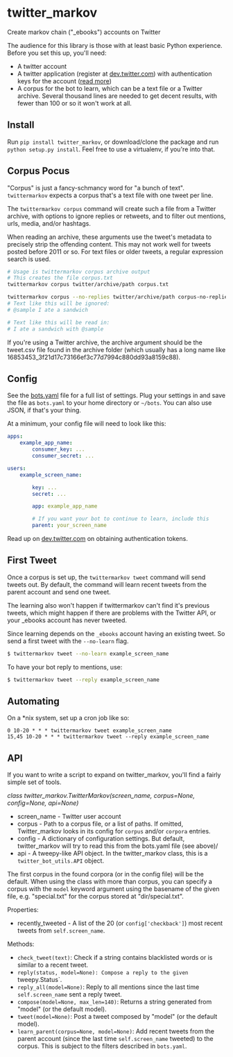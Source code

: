 twitter_markov
==============

Create markov chain ("_ebooks") accounts on Twitter

The audience for this library is those with at least basic Python experience. Before you set this up, you'll need:

* A twitter account
* A twitter application (register at [dev.twitter.com](http://dev.twitter.com)) with authentication keys for the account ([read more](https://dev.twitter.com/oauth))
* A corpus for the bot to learn, which can be a text file or a Twitter archive. Several thousand lines are needed to get decent results, with fewer than 100 or so it won't work at all.

## Install

Run `pip install twitter_markov`, or download/clone the package and run `python setup.py install`. Feel free to use a virtualenv, if you're into that.

## Corpus Pocus

"Corpus" is just a fancy-schmancy word for "a bunch of text". `twittermarkov` expects a corpus that's a text file with one tweet per line.

The `twittermarkov corpus` command will create such a file from a Twitter archive, with options to ignore replies or retweets, and to filter out mentions, urls, media, and/or hashtags.

When reading an archive, these arguments use the tweet's metadata to precisely strip the offending content. This may not work well for tweets posted before 2011 or so. For text files or older tweets, a regular expression search is used.

```bash
# Usage is twittermarkov corpus archive output
# This creates the file corpus.txt
twittermarkov corpus twitter/archive/path corpus.txt

twittermarkov corpus --no-replies twitter/archive/path corpus-no-replies.txt
# Text like this will be ignored:
# @sample I ate a sandwich

# Text like this will be read in:
# I ate a sandwich with @sample
````

If you're using a Twitter archive, the archive argument should be the tweet.csv file found in the archive folder (which usually has a long name like 16853453_3f21d17c73166ef3c77d7994c880dd93a8159c88).

## Config

See the [bots.yaml](https://github.com/fitnr/twitter_markov/blob/master/bots.yaml) file for a full list of settings. Plug your settings in and save the file as `bots.yaml` to your home directory  or `~/bots`. You can also use JSON, if that's your thing.

At a minimum, your config file will need to look like this:
````yaml
apps:
    example_app_name:
        consumer_key: ...
        consumer_secret: ...

users:
    example_screen_name:

        key: ...
        secret: ...

        app: example_app_name

        # If you want your bot to continue to learn, include this
        parent: your_screen_name
````

Read up on [dev.twitter.com](https://dev.twitter.com/oauth/overview) on obtaining authentication tokens.

## First Tweet

Once a corpus is set up, the `twittermarkov tweet` command will send tweets out. By default, the command will learn recent tweets from the parent account and send one tweet.

The learning also won't happen if twittermarkov can't find it's previous tweets, which might happen if there are problems with the Twitter API, or your _ebooks account has never tweeted.

Since learning depends on the `_ebooks` account having an existing tweet. So send a first tweet with the `--no-learn` flag.
````bash
$ twittermarkov tweet --no-learn example_screen_name
````

To have your bot reply to mentions, use:
````bash
$ twittermarkov tweet --reply example_screen_name
````

## Automating

On a *nix system, set up a cron job like so:

````
0 10-20 * * * twittermarkov tweet example_screen_name
15,45 10-20 * * * twittermarkov tweet --reply example_screen_name
````

## API

If you want to write a script to expand on twitter_markov, you'll find a fairly simple set of tools.

_class twitter_markov.TwitterMarkov(screen_name, corpus=None, config=None, api=None)_

* screen_name - Twitter user account
* corpus - Path to a corpus file, or a list of paths. If omitted, Twitter_markov looks in its config for `corpus` and/or `corpora` entries.
* config - A dictionary of configuration settings. But default, twitter_markov will try to read this from the bots.yaml file (see above)/
* api - A tweepy-like API object. In the twitter_markov class, this is a `twitter_bot_utils.API` object.

The first corpus in the found corpora (or in the config file) will be the default. When using the class with more than corpus, you can specify a corpus with the `model` keyword argument using the basename of the given file, e.g. "special.txt" for the corpus stored at "dir/special.txt".

Properties:
* recently_tweeted - A list of the 20 (or `config['checkback']`) most recent tweets from `self.screen_name`.

Methods:

* `check_tweet(text)`: Check if a string contains blacklisted words or is similar to a recent tweet.
* `reply(status, model=None): Compose a reply to the given `tweepy.Status`.
* `reply_all(model=None)`: Reply to all mentions since the last time `self.screen_name` sent a reply tweet.
* `compose(model=None, max_len=140)`: Returns a string generated from "model" (or the default model).
* `tweet(model=None)`: Post a tweet composed by "model" (or the default model).
* `learn_parent(corpus=None, model=None)`: Add recent tweets from the parent account (since the last time `self.screen_name` tweeted) to the corpus. This is subject to the filters described in `bots.yaml`.

